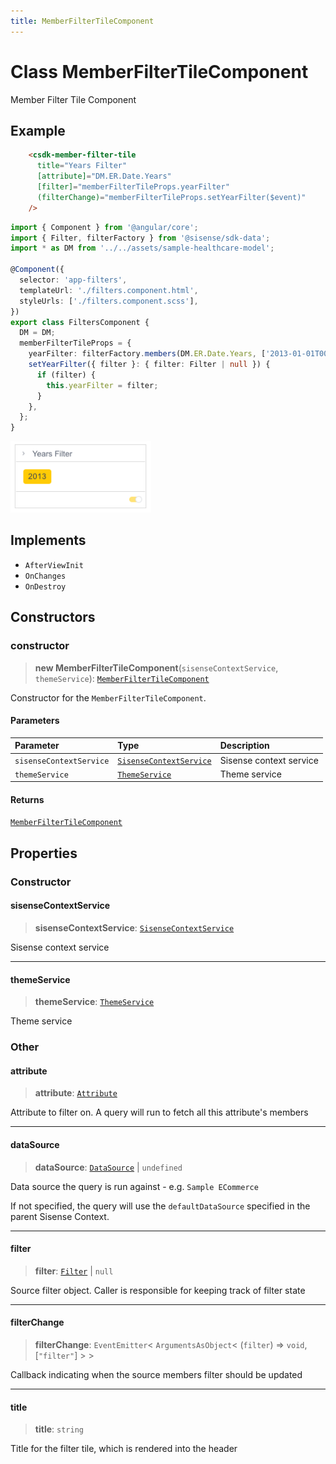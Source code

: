 ```yaml
---
title: MemberFilterTileComponent
---
```


# Class MemberFilterTileComponent

Member Filter Tile Component

## Example

```html
    <csdk-member-filter-tile
      title="Years Filter"
      [attribute]="DM.ER.Date.Years"
      [filter]="memberFilterTileProps.yearFilter"
      (filterChange)="memberFilterTileProps.setYearFilter($event)"
    />
```
```ts
import { Component } from '@angular/core';
import { Filter, filterFactory } from '@sisense/sdk-data';
import * as DM from '../../assets/sample-healthcare-model';

@Component({
  selector: 'app-filters',
  templateUrl: './filters.component.html',
  styleUrls: ['./filters.component.scss'],
})
export class FiltersComponent {
  DM = DM;
  memberFilterTileProps = {
    yearFilter: filterFactory.members(DM.ER.Date.Years, ['2013-01-01T00:00:00']),
    setYearFilter({ filter }: { filter: Filter | null }) {
      if (filter) {
        this.yearFilter = filter;
      }
    },
  };
}
```
<img src="../../../img/angular-member-filter-tile-example.png" width="225px" />

## Implements

- `AfterViewInit`
- `OnChanges`
- `OnDestroy`

## Constructors

### constructor

> **new MemberFilterTileComponent**(`sisenseContextService`, `themeService`): [`MemberFilterTileComponent`](class.MemberFilterTileComponent.md)

Constructor for the `MemberFilterTileComponent`.

#### Parameters

| Parameter | Type | Description |
| :------ | :------ | :------ |
| `sisenseContextService` | [`SisenseContextService`](../contexts/class.SisenseContextService.md) | Sisense context service |
| `themeService` | [`ThemeService`](../contexts/class.ThemeService.md) | Theme service |

#### Returns

[`MemberFilterTileComponent`](class.MemberFilterTileComponent.md)

## Properties

### Constructor

#### sisenseContextService

> **sisenseContextService**: [`SisenseContextService`](../contexts/class.SisenseContextService.md)

Sisense context service

***

#### themeService

> **themeService**: [`ThemeService`](../contexts/class.ThemeService.md)

Theme service

### Other

#### attribute

> **attribute**: [`Attribute`](../../sdk-data/interfaces/interface.Attribute.md)

Attribute to filter on. A query will run to fetch all this attribute's members

***

#### dataSource

> **dataSource**: [`DataSource`](../../sdk-data/type-aliases/type-alias.DataSource.md) \| `undefined`

Data source the query is run against - e.g. `Sample ECommerce`

If not specified, the query will use the `defaultDataSource` specified in the parent Sisense Context.

***

#### filter

> **filter**: [`Filter`](../../sdk-data/interfaces/interface.Filter.md) \| `null`

Source filter object. Caller is responsible for keeping track of filter state

***

#### filterChange

> **filterChange**: `EventEmitter`\< `ArgumentsAsObject`\< (`filter`) => `void`, [`"filter"`] \> \>

Callback indicating when the source members filter should be updated

***

#### title

> **title**: `string`

Title for the filter tile, which is rendered into the header
